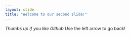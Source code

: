 ```yaml
---
layout: slide
title: "Welcome to our second slide!"
---
```

*Thumbs up if you like Github*
Use the left arrow to go back!
